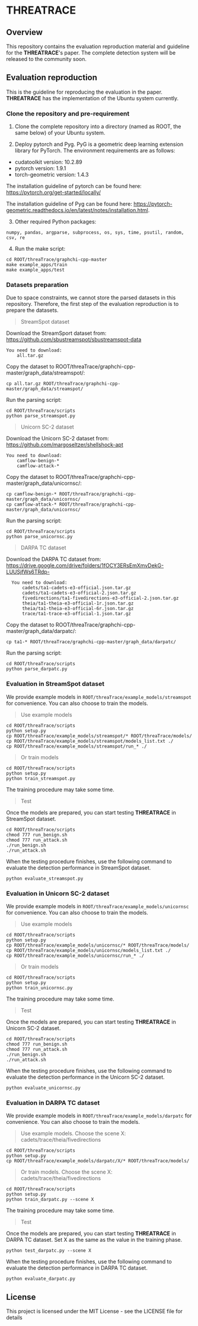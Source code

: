 # THREATRACE

## Overview

This repository contains the evaluation reproduction material and guideline for the **THREATRACE**'s paper. The complete detection system will be released to the community soon. 

## Evaluation reproduction

This is the guideline for reproducing the evaluation in the paper. **THREATRACE** has the implementation of the Ubuntu system currently.

### Clone the repository and pre-requirement

  1. Clone the complete repository into a directory (named as ROOT, the same below) of your Ubuntu system.

  2. Deploy pytorch and Pyg. PyG is a geometric deep learning extension library for PyTorch. 
  The environment requirements are as follows:
  + cudatoolkit version: 10.2.89
  + pytorch version: 1.9.1 
  + torch-geometric version: 1.4.3
 
  The installation guideline of pytorch can be found here: https://pytorch.org/get-started/locally/
  
  The installation guideline of Pyg can be found here: https://pytorch-geometric.readthedocs.io/en/latest/notes/installation.html.

  3. Other required Python packages: 
  
    numpy, pandas, argparse, subprocess, os, sys, time, psutil, random, csv, re
    
  4. Run the make script:
  
    cd ROOT/threaTrace/graphchi-cpp-master
    make example_apps/train
    make example_apps/test


### Datasets preparation

Due to space constraints, we cannot store the parsed datasets in this repository. Therefore, the first step of the evaluation reproduction is to prepare the datasets. 

> StreamSpot dataset

   Download the StreamSport dataset from: https://github.com/sbustreamspot/sbustreamspot-data

    You need to download: 
        all.tar.gz

   Copy the dataset to ROOT/threaTrace/graphchi-cpp-master/graph_data/streamspot/: 
  
    cp all.tar.gz ROOT/threaTrace/graphchi-cpp-master/graph_data/streamspot/

   Run the parsing script:
 
    cd ROOT/threaTrace/scripts
    python parse_streamspot.py


> Unicorn SC-2 dataset

   Download the Unicorn SC-2 dataset from: https://github.com/margoseltzer/shellshock-apt

    You need to download: 
        camflow-benign-*
        camflow-attack-*

   Copy the dataset to ROOT/threaTrace/graphchi-cpp-master/graph_data/unicornsc/: 
  
    cp camflow-benign-* ROOT/threaTrace/graphchi-cpp-master/graph_data/unicornsc/
    cp camflow-attack-* ROOT/threaTrace/graphchi-cpp-master/graph_data/unicornsc/

   Run the parsing script:
 
    cd ROOT/threaTrace/scripts
    python parse_unicornsc.py
    
> DARPA TC dataset
    
   Download the DARPA TC dataset from: https://drive.google.com/drive/folders/1fOCY3ERsEmXmvDekG-LUUSjfWs6TRdp-
 
      You need to download:
          cadets/ta1-cadets-e3-official.json.tar.gz
          cadets/ta1-cadets-e3-official-2.json.tar.gz
          fivedirections/ta1-fivedirections-e3-official-2.json.tar.gz
          theia/ta1-theia-e3-official-1r.json.tar.gz
          theia/ta1-theia-e3-official-6r.json.tar.gz
          trace/ta1-trace-e3-official-1.json.tar.gz
      
   Copy the dataset to ROOT/threaTrace/graphchi-cpp-master/graph_data/darpatc/: 
  
    cp ta1-* ROOT/threaTrace/graphchi-cpp-master/graph_data/darpatc/

   Run the parsing script:
 
    cd ROOT/threaTrace/scripts
    python parse_darpatc.py


### Evaluation in StreamSpot dataset

We provide example models in `ROOT/threaTrace/example_models/streamspot` for convenience. You can also choose to train the models. 

> Use example models

    cd ROOT/threaTrace/scripts
    python setup.py
    cp ROOT/threaTrace/example_models/streamspot/* ROOT/threaTrace/models/
    cp ROOT/threaTrace/example_models/streamspot/models_list.txt ./
    cp ROOT/threaTrace/example_models/streamspot/run_* ./
  
> Or train models

    cd ROOT/threaTrace/scripts
    python setup.py
    python train_streamspot.py
    
The training procedure may take some time.

> Test

Once the models are prepared, you can start testing **THREATRACE** in StreamSpot dataset.


    cd ROOT/threaTrace/scripts
    chmod 777 run_benign.sh
    chmod 777 run_attack.sh
    ./run_benign.sh
    ./run_attack.sh

When the testing procedure finishes, use the following command to evaluate the detection performance in StreamSpot dataset.

    python evaluate_streamspot.py

### Evaluation in Unicorn SC-2 dataset

We provide example models in `ROOT/threaTrace/example_models/unicornsc` for convenience. You can also choose to train the models. 

> Use example models

    cd ROOT/threaTrace/scripts
    python setup.py
    cp ROOT/threaTrace/example_models/unicornsc/* ROOT/threaTrace/models/
    cp ROOT/threaTrace/example_models/unicornsc/models_list.txt ./
    cp ROOT/threaTrace/example_models/unicornsc/run_* ./

> Or train models

    cd ROOT/threaTrace/scripts
    python setup.py
    python train_unicornsc.py
    
The training procedure may take some time.

> Test

Once the models are prepared, you can start testing **THREATRACE** in Unicorn SC-2 dataset.

    cd ROOT/threaTrace/scripts
    chmod 777 run_benign.sh
    chmod 777 run_attack.sh
    ./run_benign.sh
    ./run_attack.sh

When the testing procedure finishes, use the following command to evaluate the detection performance in the Unicorn SC-2 dataset.

    python evaluate_unicornsc.py

### Evaluation in DARPA TC dataset

We provide example models in `ROOT/threaTrace/example_models/darpatc` for convenience. You can also choose to train the models. 

> Use example models. Choose the scene X: cadets/trace/theia/fivedirections

    cd ROOT/threaTrace/scripts
    python setup.py
    cp ROOT/threaTrace/example_models/darpatc/X/* ROOT/threaTrace/models/

> Or train models. Choose the scene X: cadets/trace/theia/fivedirections

    cd ROOT/threaTrace/scripts
    python setup.py
    python train_darpatc.py --scene X
    
The training procedure may take some time.

> Test

Once the models are prepared, you can start testing **THREATRACE** in DARPA TC dataset. Set X as the same as the value in the training phase.

    python test_darpatc.py --scene X

When the testing procedure finishes, use the following command to evaluate the detection performance in DARPA TC dataset.

    python evaluate_darpatc.py


## License

This project is licensed under the MIT License - see the LICENSE file for details
